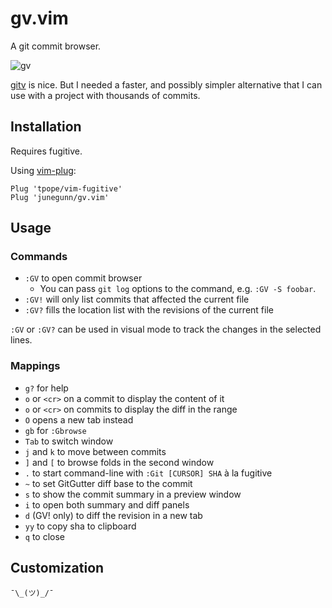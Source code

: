 gv.vim
======

A git commit browser.

![gv](https://cloud.githubusercontent.com/assets/700826/12355378/8bbf0834-bbdf-11e5-9389-1aba7cd1fec1.png)

[gitv](https://github.com/gregsexton/gitv) is nice. But I needed a faster, and
possibly simpler alternative that I can use with a project with thousands of
commits.

Installation
------------

Requires fugitive.

Using [vim-plug](https://github.com/junegunn/vim-plug):

```vim
Plug 'tpope/vim-fugitive'
Plug 'junegunn/gv.vim'
```

Usage
-----

### Commands

- `:GV` to open commit browser
    - You can pass `git log` options to the command, e.g. `:GV -S foobar`.
- `:GV!` will only list commits that affected the current file
- `:GV?` fills the location list with the revisions of the current file

`:GV` or `:GV?` can be used in visual mode to track the changes in the
selected lines.

### Mappings

- `g?` for help
- `o` or `<cr>` on a commit to display the content of it
- `o` or `<cr>` on commits to display the diff in the range
- `O` opens a new tab instead
- `gb` for `:Gbrowse`
- `Tab` to switch window
- `j` and `k` to move between commits
- `]` and `[` to browse folds in the second window
- `.` to start command-line with `:Git [CURSOR] SHA` à la fugitive
- `~` to set GitGutter diff base to the commit
- `s` to show the commit summary in a preview window
- `i` to open both summary and diff panels
- `d` (GV! only) to diff the revision in a new tab
- `yy` to copy sha to clipboard
- `q` to close

Customization
-------------

`¯\_(ツ)_/¯`
